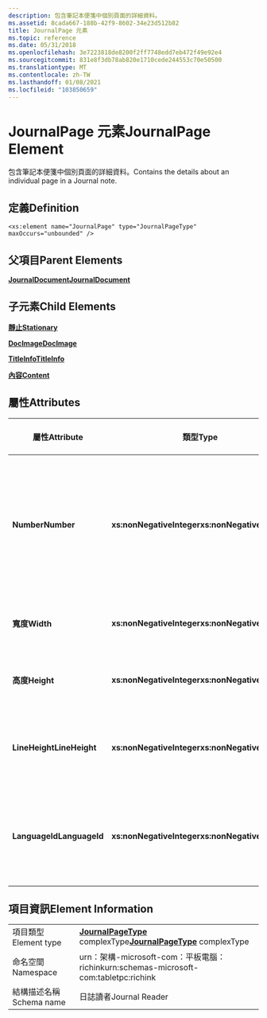 ```yaml
---
description: 包含筆記本便箋中個別頁面的詳細資料。
ms.assetid: 8cada667-188b-42f9-8602-34e23d512b82
title: JournalPage 元素
ms.topic: reference
ms.date: 05/31/2018
ms.openlocfilehash: 3e7223818de8200f2ff7748edd7eb472f49e92e4
ms.sourcegitcommit: 831e8f3db78ab820e1710cede244553c70e50500
ms.translationtype: MT
ms.contentlocale: zh-TW
ms.lasthandoff: 01/08/2021
ms.locfileid: "103850659"
---
```

# <a name="journalpage-element"></a><span data-ttu-id="b733b-103">JournalPage 元素</span><span class="sxs-lookup"><span data-stu-id="b733b-103">JournalPage Element</span></span>

<span data-ttu-id="b733b-104">包含筆記本便箋中個別頁面的詳細資料。</span><span class="sxs-lookup"><span data-stu-id="b733b-104">Contains the details about an individual page in a Journal note.</span></span>

## <a name="definition"></a><span data-ttu-id="b733b-105">定義</span><span class="sxs-lookup"><span data-stu-id="b733b-105">Definition</span></span>

``` syntax
<xs:element name="JournalPage" type="JournalPageType" maxOccurs="unbounded" />
```

## <a name="parent-elements"></a><span data-ttu-id="b733b-106">父項目</span><span class="sxs-lookup"><span data-stu-id="b733b-106">Parent Elements</span></span>

[<span data-ttu-id="b733b-107">**JournalDocument**</span><span class="sxs-lookup"><span data-stu-id="b733b-107">**JournalDocument**</span></span>](journaldocument-element.md)

## <a name="child-elements"></a><span data-ttu-id="b733b-108">子元素</span><span class="sxs-lookup"><span data-stu-id="b733b-108">Child Elements</span></span>

[<span data-ttu-id="b733b-109">**靜止**</span><span class="sxs-lookup"><span data-stu-id="b733b-109">**Stationary**</span></span>](stationery-element.md)

[<span data-ttu-id="b733b-110">**DocImage**</span><span class="sxs-lookup"><span data-stu-id="b733b-110">**DocImage**</span></span>](docimage-element.md)

[<span data-ttu-id="b733b-111">**TitleInfo**</span><span class="sxs-lookup"><span data-stu-id="b733b-111">**TitleInfo**</span></span>](titleinfo-element.md)

[<span data-ttu-id="b733b-112">**內容**</span><span class="sxs-lookup"><span data-stu-id="b733b-112">**Content**</span></span>](content-element--journal-reader.md)

## <a name="attributes"></a><span data-ttu-id="b733b-113">屬性</span><span class="sxs-lookup"><span data-stu-id="b733b-113">Attributes</span></span>



| <span data-ttu-id="b733b-114">屬性</span><span class="sxs-lookup"><span data-stu-id="b733b-114">Attribute</span></span>      | <span data-ttu-id="b733b-115">類型</span><span class="sxs-lookup"><span data-stu-id="b733b-115">Type</span></span>                      | <span data-ttu-id="b733b-116">必要</span><span class="sxs-lookup"><span data-stu-id="b733b-116">Required</span></span> | <span data-ttu-id="b733b-117">描述</span><span class="sxs-lookup"><span data-stu-id="b733b-117">Description</span></span>                                                                        | <span data-ttu-id="b733b-118">可能的值</span><span class="sxs-lookup"><span data-stu-id="b733b-118">Possible Values</span></span>                                          |
|----------------|---------------------------|----------|------------------------------------------------------------------------------------|----------------------------------------------------------|
| <span data-ttu-id="b733b-119">**Number**</span><span class="sxs-lookup"><span data-stu-id="b733b-119">**Number**</span></span>     | <span data-ttu-id="b733b-120">**xs:nonNegativeInteger**</span><span class="sxs-lookup"><span data-stu-id="b733b-120">**xs:nonNegativeInteger**</span></span> | <span data-ttu-id="b733b-121">必要</span><span class="sxs-lookup"><span data-stu-id="b733b-121">Required</span></span> | <span data-ttu-id="b733b-122">在日誌檔中，從一個 (1) 開始的頁面序數。</span><span class="sxs-lookup"><span data-stu-id="b733b-122">The ordinal number of the page within the Journal document, starting with one (1).</span></span> | <span data-ttu-id="b733b-123">任何非負整數。</span><span class="sxs-lookup"><span data-stu-id="b733b-123">Any non-negative integer.</span></span>                                |
| <span data-ttu-id="b733b-124">**寬度**</span><span class="sxs-lookup"><span data-stu-id="b733b-124">**Width**</span></span>      | <span data-ttu-id="b733b-125">**xs:nonNegativeInteger**</span><span class="sxs-lookup"><span data-stu-id="b733b-125">**xs:nonNegativeInteger**</span></span> | <span data-ttu-id="b733b-126">必要</span><span class="sxs-lookup"><span data-stu-id="b733b-126">Required</span></span> | <span data-ttu-id="b733b-127">頁面的寬度。</span><span class="sxs-lookup"><span data-stu-id="b733b-127">The width of the page.</span></span>                                                             | <span data-ttu-id="b733b-128">任何非負整數。</span><span class="sxs-lookup"><span data-stu-id="b733b-128">Any non-negative integer.</span></span>                                |
| <span data-ttu-id="b733b-129">**高度**</span><span class="sxs-lookup"><span data-stu-id="b733b-129">**Height**</span></span>     | <span data-ttu-id="b733b-130">**xs:nonNegativeInteger**</span><span class="sxs-lookup"><span data-stu-id="b733b-130">**xs:nonNegativeInteger**</span></span> | <span data-ttu-id="b733b-131">必要</span><span class="sxs-lookup"><span data-stu-id="b733b-131">Required</span></span> | <span data-ttu-id="b733b-132">頁面的高度。</span><span class="sxs-lookup"><span data-stu-id="b733b-132">The height of the page.</span></span>                                                            | <span data-ttu-id="b733b-133">任何非負整數。</span><span class="sxs-lookup"><span data-stu-id="b733b-133">Any non-negative integer.</span></span>                                |
| <span data-ttu-id="b733b-134">**LineHeight**</span><span class="sxs-lookup"><span data-stu-id="b733b-134">**LineHeight**</span></span> | <span data-ttu-id="b733b-135">**xs:nonNegativeInteger**</span><span class="sxs-lookup"><span data-stu-id="b733b-135">**xs:nonNegativeInteger**</span></span> | <span data-ttu-id="b733b-136">選擇性</span><span class="sxs-lookup"><span data-stu-id="b733b-136">Optional</span></span> | <span data-ttu-id="b733b-137">頁面上所使用之線條的高度。</span><span class="sxs-lookup"><span data-stu-id="b733b-137">The height of the line used on the page.</span></span>                                           | <span data-ttu-id="b733b-138">任何非負整數。</span><span class="sxs-lookup"><span data-stu-id="b733b-138">Any non-negative integer.</span></span>                                |
| <span data-ttu-id="b733b-139">**LanguageId**</span><span class="sxs-lookup"><span data-stu-id="b733b-139">**LanguageId**</span></span> | <span data-ttu-id="b733b-140">**xs:nonNegativeInteger**</span><span class="sxs-lookup"><span data-stu-id="b733b-140">**xs:nonNegativeInteger**</span></span> | <span data-ttu-id="b733b-141">選擇性</span><span class="sxs-lookup"><span data-stu-id="b733b-141">Optional</span></span> | <span data-ttu-id="b733b-142">用於頁面的語言識別項。</span><span class="sxs-lookup"><span data-stu-id="b733b-142">The language id used for the page.</span></span>                                                 | <span data-ttu-id="b733b-143">代表有效語言識別項的非負整數。</span><span class="sxs-lookup"><span data-stu-id="b733b-143">A non-negative integer representing a valid language id.</span></span> |



 

## <a name="element-information"></a><span data-ttu-id="b733b-144">項目資訊</span><span class="sxs-lookup"><span data-stu-id="b733b-144">Element Information</span></span>



|              |                                                                     |
|--------------|---------------------------------------------------------------------|
| <span data-ttu-id="b733b-145">項目類型</span><span class="sxs-lookup"><span data-stu-id="b733b-145">Element type</span></span> | <span data-ttu-id="b733b-146">[**JournalPageType**](journalpagetype-complex-type.md) complexType</span><span class="sxs-lookup"><span data-stu-id="b733b-146">[**JournalPageType**](journalpagetype-complex-type.md) complexType</span></span> |
| <span data-ttu-id="b733b-147">命名空間</span><span class="sxs-lookup"><span data-stu-id="b733b-147">Namespace</span></span>    | <span data-ttu-id="b733b-148">urn：架構-microsoft-com：平板電腦： richink</span><span class="sxs-lookup"><span data-stu-id="b733b-148">urn:schemas-microsoft-com:tabletpc:richink</span></span>                          |
| <span data-ttu-id="b733b-149">結構描述名稱</span><span class="sxs-lookup"><span data-stu-id="b733b-149">Schema name</span></span>  | <span data-ttu-id="b733b-150">日誌讀者</span><span class="sxs-lookup"><span data-stu-id="b733b-150">Journal Reader</span></span>                                                      |



 

 

 



